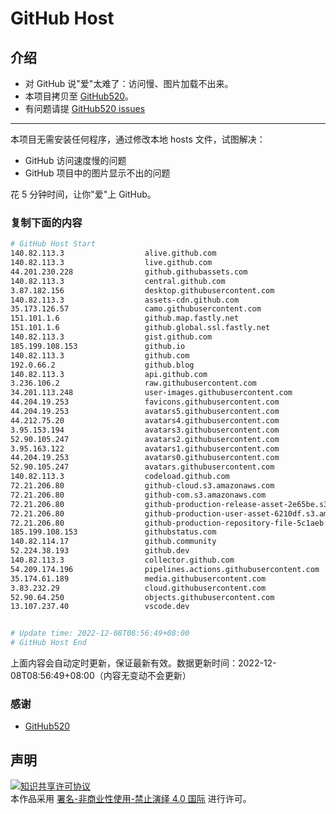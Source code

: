 # GitHub Host
## 介绍
- 对 GitHub 说"爱"太难了：访问慢、图片加载不出来。
- 本项目拷贝至 [GitHub520](https://github.com/521xueweihan/GitHub520)。
- 有问题请提 [GitHub520 issues](https://github.com/521xueweihan/GitHub520/issues/new)

---

本项目无需安装任何程序，通过修改本地 hosts 文件，试图解决：
- GitHub 访问速度慢的问题
- GitHub 项目中的图片显示不出的问题

花 5 分钟时间，让你"爱"上 GitHub。

### 复制下面的内容
```bash
# GitHub Host Start
140.82.113.3                  alive.github.com
140.82.113.3                  live.github.com
44.201.230.228                github.githubassets.com
140.82.113.3                  central.github.com
3.87.182.156                  desktop.githubusercontent.com
140.82.113.3                  assets-cdn.github.com
35.173.126.57                 camo.githubusercontent.com
151.101.1.6                   github.map.fastly.net
151.101.1.6                   github.global.ssl.fastly.net
140.82.113.3                  gist.github.com
185.199.108.153               github.io
140.82.113.3                  github.com
192.0.66.2                    github.blog
140.82.113.3                  api.github.com
3.236.106.2                   raw.githubusercontent.com
34.201.113.248                user-images.githubusercontent.com
44.204.19.253                 favicons.githubusercontent.com
44.204.19.253                 avatars5.githubusercontent.com
44.212.75.20                  avatars4.githubusercontent.com
3.95.153.194                  avatars3.githubusercontent.com
52.90.105.247                 avatars2.githubusercontent.com
3.95.163.122                  avatars1.githubusercontent.com
44.204.19.253                 avatars0.githubusercontent.com
52.90.105.247                 avatars.githubusercontent.com
140.82.113.3                  codeload.github.com
72.21.206.80                  github-cloud.s3.amazonaws.com
72.21.206.80                  github-com.s3.amazonaws.com
72.21.206.80                  github-production-release-asset-2e65be.s3.amazonaws.com
72.21.206.80                  github-production-user-asset-6210df.s3.amazonaws.com
72.21.206.80                  github-production-repository-file-5c1aeb.s3.amazonaws.com
185.199.108.153               githubstatus.com
140.82.114.17                 github.community
52.224.38.193                 github.dev
140.82.113.3                  collector.github.com
54.209.174.196                pipelines.actions.githubusercontent.com
35.174.61.189                 media.githubusercontent.com
3.83.232.29                   cloud.githubusercontent.com
52.90.64.250                  objects.githubusercontent.com
13.107.237.40                 vscode.dev


# Update time: 2022-12-08T08:56:49+08:00
# GitHub Host End

```
上面内容会自动定时更新，保证最新有效。数据更新时间：2022-12-08T08:56:49+08:00（内容无变动不会更新）

### 感谢

- [GitHub520](https://github.com/521xueweihan/GitHub520)

## 声明
<a rel="license" href="https://creativecommons.org/licenses/by-nc-nd/4.0/deed.zh"><img alt="知识共享许可协议" style="border-width: 0" src="https://licensebuttons.net/l/by-nc-nd/4.0/88x31.png"></a><br>本作品采用 <a rel="license" href="https://creativecommons.org/licenses/by-nc-nd/4.0/deed.zh">署名-非商业性使用-禁止演绎 4.0 国际</a> 进行许可。